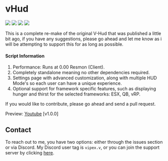 # vHud

![](https://img.shields.io/github/downloads/vipexv/vHud/total?logo=github)
![](https://img.shields.io/github/downloads/vipexv/vHud/latest/total?logo=github)
![](https://img.shields.io/github/contributors/vipexv/vHud?logo=github)
![](https://img.shields.io/github/v/release/vipexv/vHud?logo=github) 

This is a complete re-make of the original V-Hud that was published a little bit ago, if you have any suggestions, please go ahead and let me know as i will be attempting to support this for as long as possible.

#### **Script Information**
1. Performance: Runs at 0.00 Resmon (Client).
2. Completely standalone meaning no other dependencies required.
3. Settings page with advanced customization, along with multiple HUD Mode's so each user can have a unique experience.
4. Optional support for framework specific features, such as displaying hunger and thirst for the selected frameworks: ESX, QB, vRP.

If you would like to contribute, please go ahead and send a pull request.

Preview: [Youtube](https://youtu.be/5iC0X2GKN_U) [v1.0.0]

## Contact

To reach out to me, you have two options: either through the issues section or via Discord. My Discord user tag is `vipex.v`, or you can join the support server by clicking [here](https://discord.gg/QZgyyBkUkp).
